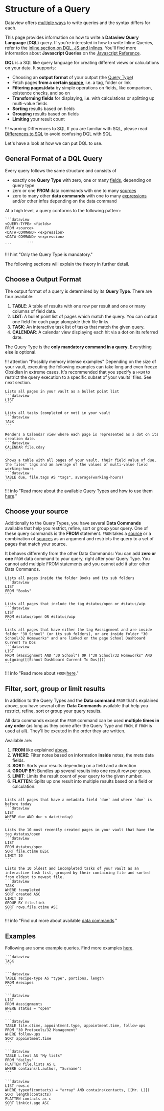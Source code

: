 # Structure of a Query

Dataview offers [multiple ways](dql-js-inline.md) to write queries and the syntax differs for each.

This page provides information on how to write a **Dataview Query Language** (**DQL**) query. If you're interested in how to write Inline Queries, refer to the [inline section on DQL, JS and Inlines](dql-js-inline.md#inline-dql). You'll find more information about **Javascript Queries** on the [Javascript Reference](../api/intro.md).

**DQL** is a SQL like query language for creating different views or calculations on your data. It
supports:

- Choosing an **output format** of your output (the [Query Type](./query-types.md))
- Fetch pages **from a certain [source](../reference/sources.md)**, i.e. a tag, folder or link
- **Filtering pages/data** by simple operations on fields, like comparison, existence checks, and so on
- **Transforming fields** for displaying, i.e. with calculations or splitting up multi-value fields
- **Sorting** results based on fields
- **Grouping** results based on fields
- **Limiting** your result count

!!! warning Differences to SQL
    If you are familiar with SQL, please read [Differences to SQL](../../queries/differences-to-sql) to avoid confusing DQL with SQL.

Let's have a look at how we can put DQL to use.

## General Format of a DQL Query

Every query follows the same structure and consists of

- exactly one **Query Type** with zero, one or many [fields](../annotation/add-metadata.md), depending on query type
- zero or one **FROM** data commands with one to many [sources](../reference/sources.md)
- zero to many other **data commands** with one to many [expressions](../reference/expressions.md) and/or other infos depending on the data command 

At a high level, a query conforms to the following pattern:

~~~
```dataview
<QUERY-TYPE> <fields>
FROM <source>
<DATA-COMMAND> <expression>
<DATA-COMMAND> <expression>
          ...
```
~~~

!!! hint "Only the Query Type is mandatory."

The following sections will explain the theory in further detail.

## Choose a Output Format

The output format of a query is determined by its **Query Type**. There are four available:

1. **TABLE**: A table of results with one row per result and one or many columns of field data.
2. **LIST**: A bullet point list of pages which match the query. You can output one field for each page alongside their file links.
3. **TASK**: An interactive task list of tasks that match the given query.
4. **CALENDAR**: A calendar view displaying each hit via a dot on its referred date.

The Query Type is the **only mandatory command in a query**. Everything else is optional.

!!! attention "Possibly memory intense examples"
    Depending on the size of your vault, executing the following examples can take long and even freeze Obsidian in extreme cases. It's recommended that you specify a `FROM` to restrict the query execution to a specific subset of your vaults' files. See next section.  

~~~
Lists all pages in your vault as a bullet point list
```dataview
LIST
```

Lists all tasks (completed or not) in your vault
```dataview
TASK
```

Renders a Calendar view where each page is represented as a dot on its creation date.
```dataview
CALENDAR file.cday
```

Shows a table with all pages of your vault, their field value of due, the files' tags and an average of the values of multi-value field working-hours
```dataview
TABLE due, file.tags AS "tags", average(working-hours)
```
~~~

!!! info "Read more about the available Query Types and how to use them [here](./query-types.md)."

## Choose your source

Additionally to the Query Types, you have several **Data Commands** available that help you restrict, refine, sort or group your query. One of these query commands is the **FROM** statement. `FROM` takes a [source](../../reference/sources) or a combination of [sources](../../reference/sources) as an argument and restricts the query to a set of pages that match your source.

It behaves differently from the other Data Commands: You can add **zero or one** `FROM` data command to your query, right after your Query Type. You cannot add multiple FROM statements and you cannot add it after other Data Commands.

~~~
Lists all pages inside the folder Books and its sub folders
```dataview
LIST
FROM "Books"
```

Lists all pages that include the tag #status/open or #status/wip
```dataview
LIST
FROM #status/open OR #status/wip
```

Lists all pages that have either the tag #assignment and are inside folder "30 School" (or its sub folders), or are inside folder "30 School/32 Homeworks" and are linked on the page School Dashboard Current To Dos
```dataview
LIST
FROM (#assignment AND "30 School") OR ("30 School/32 Homeworks" AND outgoing([[School Dashboard Current To Dos]]))
```

~~~

!!! info "Read more about `FROM` [here](./data-commands.md#from)."

## Filter, sort, group or limit results

In addition to the Query Types and the **Data command** `FROM` that's explained above, you have several other **Data Commands** available that help you restrict, refine, sort or group your query results. 

All data commands except the `FROM` command can be used **multiple times in any order** (as long as they come after the Query Type and `FROM`, if `FROM` is used at all). They'll be excuted in the order they are written.

Available are:

1. **FROM** like explained [above](#choose-your-source).
2. **WHERE**: Filter notes based on information **inside** notes, the meta data fields.
3. **SORT**: Sorts your results depending on a field and a direction.
4. **GROUP BY**: Bundles up several results into one result row per group.
5. **LIMIT**: Limits the result count of your query to the given number.
6. **FLATTEN**: Splits up one result into multiple results based on a field or calculation.

~~~

Lists all pages that have a metadata field `due` and where `due` is before today
```dataview
LIST
WHERE due AND due < date(today)
```

Lists the 10 most recently created pages in your vault that have the tag #status/open
```dataview
LIST
FROM #status/open
SORT file.ctime DESC
LIMIT 10
```

Lists the 10 oldest and incompleted tasks of your vault as an interactive task list, grouped by their containing file and sorted from oldest to newest file.
```dataview
TASK
WHERE !completed
SORT created ASC
LIMIT 10
GROUP BY file.link
SORT rows.file.ctime ASC
```

~~~

!!! info "Find out more about available [data commands](./data-commands.md)."

## Examples

Following are some example queries. Find more examples [here](../resources/examples.md).

~~~
```dataview
TASK
```
~~~

~~~
```dataview
TABLE recipe-type AS "type", portions, length
FROM #recipes
```
~~~

~~~
```dataview
LIST
FROM #assignments
WHERE status = "open"
```
~~~

~~~
```dataview
TABLE file.ctime, appointment.type, appointment.time, follow-ups
FROM "30 Protocols/32 Management"
WHERE follow-ups
SORT appointment.time
```
~~~

~~~
```dataview
TABLE L.text AS "My lists"
FROM "dailys"
FLATTEN file.lists AS L
WHERE contains(L.author, "Surname")
```
~~~

~~~
```dataview
LIST rows.c
WHERE typeof(contacts) = "array" AND contains(contacts, [[Mr. L]])
SORT length(contacts)
FLATTEN contacts as c
SORT link(c).age ASC
```
~~~

